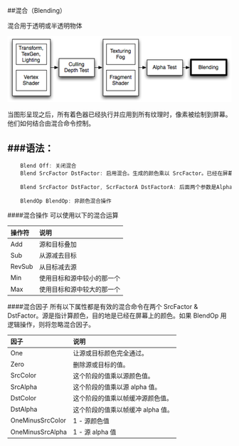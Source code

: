 ##混合（Blending）

混合用于透明或半透明物体

![](/assets/PipelineBlend.png)

当图形呈现之后，所有着色器已经执行并应用到所有纹理时，像素被绘制到屏幕。他们如何结合由混合命令控制。


###语法：
---

```javascript
    Blend Off: 关闭混合
    Blend SrcFactor DstFactor: 启用混合。生成的颜色乘以 SrcFactor。已经在屏幕上的颜色乘以 DstFactor 和两个加在一起。
```
```javascript
    Blend SrcFactor DstFactor, ScrFactorA DstFactorA: 后面两个参数是Alpha通道的混合因子
```

```javascript
    BlendOp BlendOp: 非颜色混合操作
```

####混合操作
可以使用以下的混合运算

|操作符|说明|
|:--|:--|
|Add|源和目标叠加|
|Sub|从源减去目标|
|RevSub|从目标减去源|
|Min|使用目标和源中较小的那一个|
|Max|使用目标和源中较大的那一个|

####混合因子
所有以下属性都是有效的混合命令在两个 SrcFactor & DstFactor。源是指计算颜色，目的地是已经在屏幕上的颜色。如果 BlendOp 用逻辑操作，则将忽略混合因子。

|因子|说明|
|:--|:--|
|One|让源或目标颜色完全通过。|
|Zero|删除源或目标的值。|
|SrcColor|这个阶段的值乘以源颜色值。|
|SrcAlpha|这个阶段的值乘以源 alpha 值。|
|DstColor|这个阶段的值乘以帧缓冲源颜色值。|
|DstAlpha|这个阶段的值乘以帧缓冲 alpha 值。|
|OneMinusSrcColor| 1 - 源颜色值 |
|OneMinusSrcAlpha| 1 - 源 alpha 值|




